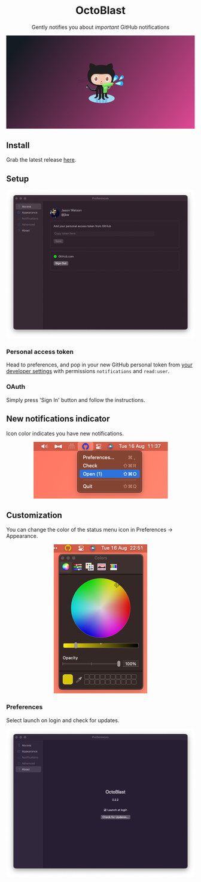 <div align="center">

# OctoBlast

Gently notifies you about <i>important</i> GitHub notifications

<img src="docs/images/header.png" />

</div>

## Install

Grab the latest release [here](https://github.com/jbw/OctoBlast/releases/latest).

## Setup

<p align="center">
  <img src="docs/images/prefs-access.png" />
</p>

### Personal access token

Head to preferences, and pop in your new GitHub personal token from [your developer settings](https://github.com/settings/tokens) with permissions `notifications` and `read:user`.

### OAuth

Simply press 'Sign In' button and follow the instructions.

## New notifications indicator

Icon color indicates you have new notifications.

<p align="center">  
  <img src="docs/images/example.png" />
</p>

## Customization

You can change the color of the status menu icon in Preferences -> Appearance.

<p align="center">
  <img src="docs/images/example2.png" />
</p>

### Preferences

Select launch on login and check for updates.

<p align="center">
  <img src="docs/images/prefs-about.png" />
</p>

[license-badge]: https://img.shields.io/github/license/jbw/OctoBlast?color=lightgray&style=flat-square
[license]: https://github.com/jbw/OctoBlast/blob/main/LICENSE
